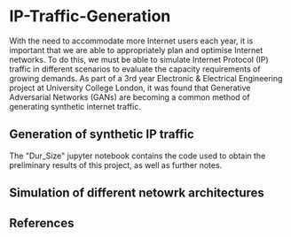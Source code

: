 # IP-Traffic-Generation

With the need to accommodate more Internet users each year, it is important that we are able to appropriately plan and optimise Internet networks. To do this, we must be able to simulate Internet Protocol (IP) traffic in different scenarios to evaluate the capacity requirements of growing demands. As part of a 3rd year Electronic & Electrical Engineering project at University College London, it was found that Generative Adversarial Networks (GANs) are becoming a common method of generating synthetic internet traffic.

## Generation of synthetic IP traffic
The "Dur_Size" jupyter notebook contains the code used to obtain the preliminary results of this project, as well as further notes. 

## Simulation of different netowrk architectures

## References
